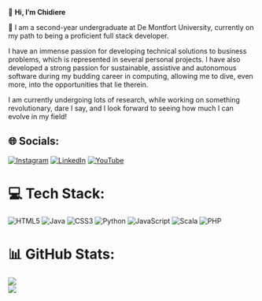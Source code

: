  👋 **Hi, I’m Chidiere**
 
  🌱 I am a second-year undergraduate at De Montfort University, currently on my path to being a proficient full stack developer.

 I have an immense passion for developing technical solutions to business problems, which is represented in several personal projects. I have also developed a strong passion for sustainable, assistive and autonomous software during my budding career in computing, allowing me to dive, even more, into the opportunities that lie therein.
 
 I am currently undergoing lots of research, while working on something revolutionary, dare I say, and I look forward to seeing how much I can evolve in my field!




## 🌐 Socials:
[![Instagram](https://img.shields.io/badge/Instagram-%23E4405F.svg?logo=Instagram&logoColor=white)](https://instagram.com/chidiere_o) [![LinkedIn](https://img.shields.io/badge/LinkedIn-%230077B5.svg?logo=linkedin&logoColor=white)](https://linkedin.com/in/Chidiere-Oluoma) [![YouTube](https://img.shields.io/badge/YouTube-%23FF0000.svg?logo=YouTube&logoColor=white)](https://www.youtube.com/@chidiere_o) 

# 💻 Tech Stack:
![HTML5](https://img.shields.io/badge/html5-%23E34F26.svg?style=for-the-badge&logo=html5&logoColor=white) ![Java](https://img.shields.io/badge/java-%23ED8B00.svg?style=for-the-badge&logo=openjdk&logoColor=white) ![CSS3](https://img.shields.io/badge/css3-%231572B6.svg?style=for-the-badge&logo=css3&logoColor=white) ![Python](https://img.shields.io/badge/python-3670A0?style=for-the-badge&logo=python&logoColor=ffdd54) ![JavaScript](https://img.shields.io/badge/javascript-%23323330.svg?style=for-the-badge&logo=javascript&logoColor=%23F7DF1E) ![Scala](https://img.shields.io/badge/scala-%23DC322F.svg?style=for-the-badge&logo=scala&logoColor=white) ![PHP](https://img.shields.io/badge/php-%23777BB4.svg?style=for-the-badge&logo=php&logoColor=white)
# 📊 GitHub Stats:
![](https://github-readme-stats.vercel.app/api?username=CheedTriad&theme=blue_navy&hide_border=true&include_all_commits=true&count_private=false)<br/>
![](https://nirzak-streak-stats.vercel.app/?user=CheedTriad&theme=blue_navy&hide_border=true)<br/>

<!-- Proudly created with GPRM ( https://gprm.itsvg.in ) -->




<!-- Proudly created with GPRM ( https://gprm.itsvg.in ) -->
<!---
CheedTriad/CheedTriad is a ✨ special ✨ repository because its `README.md` (this file) appears on your GitHub profile.
You can click the Preview link to take a look at your changes.

add this when I have started using several languages to code:
![](https://github-readme-stats.vercel.app/api/top-langs/?username=CheedTriad&theme=blue_navy&hide_border=false&include_all_commits=false&count_private=false&layout=compact)
--->
